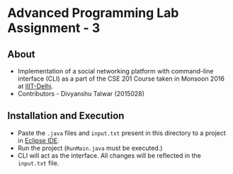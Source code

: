 # Advanced Programming Lab Assignment - 3
## About
* Implementation of a social networking platform with command-line interface (CLI) as a part of the CSE 201 Course taken in Monsoon 2016 at [IIIT-Delhi].
* Contributors - Divyanshu Talwar (2015028)

## Installation and Execution
* Paste the `.java` files and `input.txt` present in this directory to a project in [Eclipse IDE].
* Run the project (`RunMain.java` must be executed.)
* CLI will act as the interface. All changes will be reflected in the `input.txt` file.
 


[//]: # (These are reference links used in the body of this note and get stripped out when the markdown processor does its job. There is no need to format nicely because it shouldn't be seen. Thanks SO - http://stackoverflow.com/questions/4823468/store-comments-in-markdown-syntax)

   [IIIT-Delhi]:<https://iiitd.ac.in>
   [Eclipse IDE]:<http://eclipse.org>